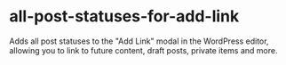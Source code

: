 # all-post-statuses-for-add-link
Adds all post statuses to the "Add Link" modal in the WordPress editor, allowing you to link to future content, draft posts, private items and more.
